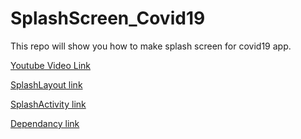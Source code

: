 # SplashScreen_Covid19
This repo will show you how to make splash screen for covid19 app.


[Youtube Video Link](https://youtu.be/xso67PSTkBs)


[SplashLayout link](https://github.com/mbganesh/SplashScreen_Covid19/blob/main/activity_splash.xml)

[SplashActivity link](https://github.com/mbganesh/SplashScreen_Covid19/blob/main/SplashActivity.java)

[Dependancy link](https://github.com/mbganesh/SplashScreen_Covid19/blob/main/dependancy)
        
